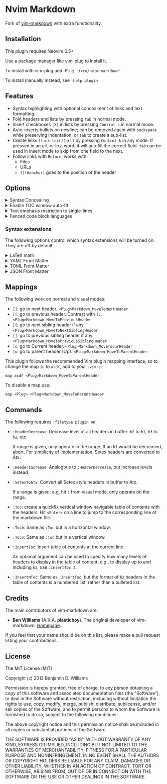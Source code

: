 # Nvim Markdown

Fork of [vim-markdown](https://github.com/plasticboy/vim-markdown) with extra functionality.

## Installation

This plugin requires Neovim 0.5+

Use a package manager like [vim-plug](https://github.com/junegunn/vim-plug) to install it.

To install with vim-plug add: `Plug 'ixru/nvim-markdown'`

To install manually instead, see `:help plugin`

## Features

* Syntax highlighting with optional concealment of links and text formatting.
* Fold headers and lists by pressing `tab` in normal mode.
* Insert checkboxes `[X]` in lists by pressing `Control-c` in normal mode.
* Auto-inserts bullets on newline; can be removed again with `backspace` while preserving indentation, or `tab` to create a sub-list.
* Create links `[link text](url)` by pressing `Control-k` in any mode. If pressed in an url, or in a word, it will autofill the correct field. 
 `tab` can be used in insert mode to skip from one field to the next.
* Follow links with `Return`, works with:
    * Files
    * URLs
    * `[](#anchor)` goes to the position of the header

## Options
<details><summary>Syntax Concealing</summary>

Concealing is set for some syntax.

For example, conceal `[link text](link url)` as just `link text`.
Also, `_italic_` and `*italic*` will conceal to just _italic_.
Similarly `__bold__`, `**bold**`, `___italic bold___`, and `***italic bold***`
will conceal to just __bold__, **bold**, ___italic bold___, and ***italic bold*** respectively.

To change what is concealed use one of these in your vimrc:

    let g:vim_markdown_conceal = 0 " Nothing is concealed
    let g:vim_markdown_conceal = 1 " Links are concealed
    let g:vim_markdown_conceal = 2 " Links and text formatting is concealed (default)

To disable math conceal with LaTeX math syntax enabled, add the following to your `.vimrc`:

    let g:tex_conceal = ""
    let g:vim_markdown_math = 1

</details>

<details><summary>Enable TOC window auto-fit</summary>

Allow for the TOC window to auto-fit when it's possible for it to shrink.
It never increases its default size (half screen), it only shrinks.

        let g:vim_markdown_toc_autofit = 1
</details>


<details><summary>Text emphasis restriction to single-lines</summary>

By default text emphasis works across multiple lines until a closing token is found. However, it's possible to restrict text emphasis to a single line (i.e., for it to be applied a closing token must be found on the same line). To do so:

        let g:vim_markdown_emphasis_multiline = 0
</details>

<details><summary>Fenced code block languages</summary> 

You can use filetype name as fenced code block languages for syntax highlighting.
If you want to use different name from filetype, you can add it in your `.vimrc` like so:

        let g:vim_markdown_fenced_languages = ['csharp=cs']

This will cause the following to be highlighted using the `cs` filetype syntax.

    ```csharp
    ...
    ```

Default is `['c++=cpp', 'viml=vim', 'bash=sh', 'ini=dosini']`.
</details>

### Syntax extensions

The following options control which syntax extensions will be turned on. They are off by default.

<details><summary>LaTeX math</summary>

Used as `$x^2$`, `$$x^2$$`, escapable as `\$x\$` and `\$\$x\$\$`.

    let g:vim_markdown_math = 1
</details>

<details><summary>YAML Front Matter</summary>

Highlight YAML front matter as used by Jekyll or [Hugo](https://gohugo.io/content/front-matter/).

    let g:vim_markdown_frontmatter = 1
</details>

<details><summary>TOML Front Matter</summary>

Highlight TOML front matter as used by [Hugo](https://gohugo.io/content/front-matter/).

TOML syntax highlight requires [vim-toml](https://github.com/cespare/vim-toml).

    let g:vim_markdown_toml_frontmatter = 1
</details>

<details><summary>JSON Front Matter</summary>

Highlight JSON front matter as used by [Hugo](https://gohugo.io/content/front-matter/).

JSON syntax highlight requires [vim-json](https://github.com/elzr/vim-json).

    let g:vim_markdown_json_frontmatter = 1
</details>

## Mappings

The following work on normal and visual modes:

- `]]`: go to next header. `<Plug>Markdown_MoveToNextHeader`
- `[[`: go to previous header. Contrast with `]c`. `<Plug>Markdown_MoveToPreviousHeader`
- `][`: go to next sibling header if any. `<Plug>Markdown_MoveToNextSiblingHeader`
- `[]`: go to previous sibling header if any. `<Plug>Markdown_MoveToPreviousSiblingHeader`
- `]c`: go to Current header. `<Plug>Markdown_MoveToCurHeader`
- `]u`: go to parent header (Up). `<Plug>Markdown_MoveToParentHeader`

This plugin follows the recommended Vim plugin mapping interface, so to change the map `]u` to `asdf`, add to your `.vimrc`:

    map asdf <Plug>Markdown_MoveToParentHeader

To disable a map use:

    map <Plug> <Plug>Markdown_MoveToParentHeader

## Commands

The following requires `:filetype plugin on`.

- `:HeaderDecrease`: Decrease level of all headers in buffer: `h2` to `h1`, `h3` to `h2`, etc.
 
  If range is given, only operate in the range.
  If an `h1` would be decreased, abort.
  For simplicity of implementation, Setex headers are converted to Atx.
- `:HeaderIncrease`: Analogous to `:HeaderDecrease`, but increase levels instead.
- `:SetexToAtx`: Convert all Setex style headers in buffer to Atx.
 
  If a range is given, e.g. hit `:` from visual mode, only operate on the range. 
- `:Toc`: create a quickfix vertical window navigable table of contents with the headers.
  Hit `<Enter>` on a line to jump to the corresponding line of the markdown file.
- `:Toch`: Same as `:Toc` but in a horizontal window.
- `:Tocv`: Same as `:Toc` but in a vertical window.
- `:InsertToc`: Insert table of contents at the current line.

  An optional argument can be used to specify how many levels of headers to display in the table of content, e.g., to display up to and including `h3`, use `:InsertToc 3`.

-   `:InsertNToc`: Same as `:InsertToc`, but the format of `h2` headers in the table of contents is a numbered list, rather than a bulleted list.

## Credits

The main contributors of vim-markdown are:

- **Ben Williams** (A.K.A. **plasticboy**). The original developer of vim-markdown. [Homepage](http://plasticboy.com/).

If you feel that your name should be on this list, please make a pull request listing your contributions.

## License

The MIT License (MIT)

Copyright (c) 2012 Benjamin D. Williams

Permission is hereby granted, free of charge, to any person obtaining a copy of this software and associated documentation files (the "Software"), to deal in the Software without restriction, including without limitation the rights to use, copy, modify, merge, publish, distribute, sublicense, and/or sell copies of the Software, and to permit persons to whom the Software is furnished to do so, subject to the following conditions:

The above copyright notice and this permission notice shall be included in all copies or substantial portions of the Software.

THE SOFTWARE IS PROVIDED "AS IS", WITHOUT WARRANTY OF ANY KIND, EXPRESS OR IMPLIED, INCLUDING BUT NOT LIMITED TO THE WARRANTIES OF MERCHANTABILITY, FITNESS FOR A PARTICULAR PURPOSE AND NONINFRINGEMENT. IN NO EVENT SHALL THE AUTHORS OR COPYRIGHT HOLDERS BE LIABLE FOR ANY CLAIM, DAMAGES OR OTHER LIABILITY, WHETHER IN AN ACTION OF CONTRACT, TORT OR OTHERWISE, ARISING FROM, OUT OF OR IN CONNECTION WITH THE SOFTWARE OR THE USE OR OTHER DEALINGS IN THE SOFTWARE.
